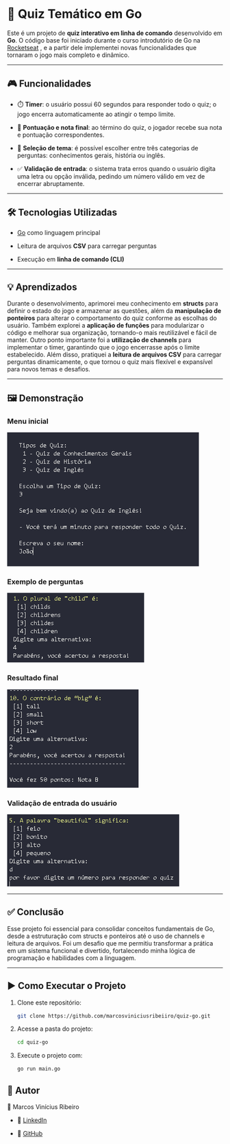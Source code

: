 
# 🎯 Quiz Temático em Go

Este é um projeto de **quiz interativo em linha de comando** desenvolvido em **Go**. O código base foi iniciado durante o curso introdutório de Go na [Rocketseat](https://www.rocketseat.com.br)
, e a partir dele implementei novas funcionalidades que tornaram o jogo mais completo e dinâmico.

---

## 🎮 Funcionalidades

- ⏱️ **Timer**: o usuário possui 60 segundos para responder todo o quiz; o jogo encerra automaticamente ao atingir o tempo limite.

- 📝 **Pontuação e nota final**: ao término do quiz, o jogador recebe sua nota e pontuação correspondentes.

- 🎯 **Seleção de tema**: é possível escolher entre três categorias de perguntas: conhecimentos gerais, história ou inglês.

- ✅ **Validação de entrada**: o sistema trata erros quando o usuário digita uma letra ou opção inválida, pedindo um número válido em vez de encerrar abruptamente.

---

## 🛠️ Tecnologias Utilizadas

- [Go](https://go.dev) como linguagem principal

- Leitura de arquivos **CSV** para carregar perguntas

- Execução em **linha de comando (CLI)**

---

## 💡 Aprendizados

Durante o desenvolvimento, aprimorei meu conhecimento em **structs** para definir o estado do jogo e armazenar as questões, além da **manipulação de ponteiros** para alterar o comportamento do quiz conforme as escolhas do usuário. Também explorei a **aplicação de funções** para modularizar o código e melhorar sua organização, tornando-o mais reutilizável e fácil de manter.
Outro ponto importante foi a **utilização de channels** para implementar o timer, garantindo que o jogo encerrasse após o limite estabelecido. Além disso, pratiquei a **leitura de arquivos CSV** para carregar perguntas dinamicamente, o que tornou o quiz mais flexível e expansível para novos temas e desafios.

---

## 🖼️ Demonstração

### Menu inicial

![Menu](imagens/menu.png)

### Exemplo de perguntas

![Perguntas](imagens/pergunta.png)

### Resultado final

![Resultado](imagens/resultado.png)

### Validação de entrada do usuário

![Validação](imagens/validacao.png)

---

## ✅ Conclusão

Esse projeto foi essencial para consolidar conceitos fundamentais de Go, desde a estruturação com structs e ponteiros até o uso de channels e leitura de arquivos. Foi um desafio que me permitiu transformar a prática em um sistema funcional e divertido, fortalecendo minha lógica de programação e habilidades com a linguagem.

---

## ▶️ Como Executar o Projeto

1. Clone este repositório:
   ```bash
   git clone https://github.com/marcosviniciusribeiiro/quiz-go.git

2. Acesse a pasta do projeto:
   ```bash
   cd quiz-go

3. Execute o projeto com:
   ```bash
   go run main.go

## 📌 Autor

👤 Marcos Vinícius Ribeiro
- 📧 [LinkedIn](https://www.linkedin.com/in/marcos-vinícius-ribeiro-gonçalves-46a0b0351)

- 📂 [GitHub](https://github.com/Marcosviniciusribeiiro)
